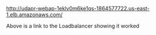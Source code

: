 http://udapr-webap-1eklv0m6ke1qs-1864577722.us-east-1.elb.amazonaws.com/

Above is a link to the Loadbalancer showing it worked 


